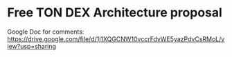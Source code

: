 # Free TON DEX Architecture proposal

Google Doc for comments: https://drive.google.com/file/d/1j1XQGCNW10vccrFdvWE5yazPdvCsRMoL/view?usp=sharing
